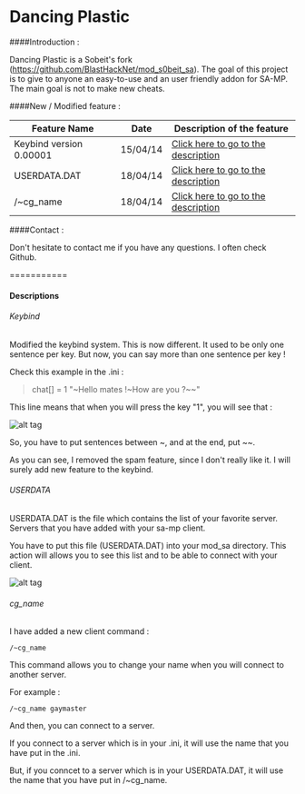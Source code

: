 Dancing Plastic
===========

####Introduction :

Dancing Plastic is a Sobeit's fork (https://github.com/BlastHackNet/mod_s0beit_sa). The goal of this project is to give to anyone an easy-to-use and an user friendly addon for SA-MP. The main goal is not to make new cheats.

####New / Modified feature :

Feature Name  | Date | Description of the feature
------------- | ------------- | -------------
Keybind version 0.00001 | 15/04/14 | [Click here to go to the description](#keybind)
USERDATA.DAT | 18/04/14 | [Click here to go to the description](#userdata)
/~cg_name | 18/04/14 | [Click here to go to the description](#cg_name)

####Contact :

Don't hesitate to contact me if you have any questions. I often check Github.


===========
#### Descriptions

###### Keybind
Modified the keybind system. This is now different. It used to be only one sentence per key. But now, you can say more than one sentence per key !

Check this example in the .ini :

>chat[] = 1 "~Hello mates !~How are you ?~~"

This line means that when you will press the key "1", you will see that :

![alt tag](http://img15.hostingpics.net/pics/427423samp001Copie.png)

So, you have to put sentences between ~, and at the end, put ~~.

As you can see, I removed the spam feature, since I don't really like it. I will surely add new feature to the keybind.

###### USERDATA
USERDATA.DAT is the file which contains the list of your favorite server. Servers that you have added with your sa-mp client.

You have to put this file (USERDATA.DAT) into your mod_sa directory. This action will allows you to see this list and to be able to connect with your client.

![alt tag](http://img4.hostingpics.net/pics/421380samp002Copie.png)

###### cg_name

I have added a new client command :

```/~cg_name```

This command allows you to change your name when you will connect to another server.

For example : 

```/~cg_name gaymaster```

And then, you can connect to a server.

If you connect to a server which is in your .ini, it will use the name that you have put in the .ini.

But, if you conncet to a server which is in your USERDATA.DAT, it will use the name that you have put in /~cg_name.
